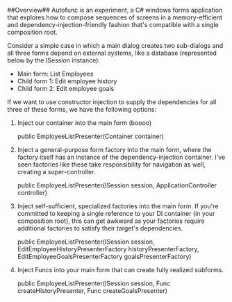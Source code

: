 ##Overview##
Autofunc is an experiment, a C# windows forms application that explores how to compose sequences of screens in a memory-efficient and dependency-injection-friendly fashion that's compatible with a single composition root.

Consider a simple case in which a main dialog creates two sub-dialogs and all three forms depend on external systems, like a database (represented below by the ISession instance):

* Main form: List Employees
* Child form 1: Edit employee history
* Child form 2: Edit employee goals

If we want to use constructor injection to supply the dependencies for all three of these forms, we have the following options:

1) Inject our container into the main form (boooo)

    public EmployeeListPresenter(Container container)

2) Inject a general-purpose form factory into the main form, where the factory itself has an instance of the dependency-injection container. I've seen factories like these take responsibility for navigation as well, creating a super-controller.

    public EmployeeListPresenter(ISession session, ApplicationController controller)

3) Inject self-sufficient, specialized factories into the main form. If you're committed to keeping a single reference to your DI container (in your composition root), this can get awkward as your factories require additional factories to satisfy their target's dependencies.

    public EmployeeListPresenter(ISession session,
                                 EditEmployeeHistoryPresenterFactory historyPresenterFactory,
                                 EditEmployeeGoalsPresenterFactory goalsPresenterFactory)

4) Inject Funcs into your main form that can create fully realized subforms.

    public EmployeeListPresenter(ISession session,
                                 Func<EditEmployeeHistoryPresenter> createHistoryPresenter,
                                 Func<EditEmployeeGoalsPresenter> createGoalsPresenter)